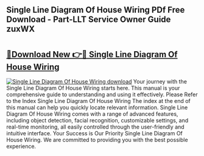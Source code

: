 ## Single Line Diagram Of House Wiring PDf Free Download - Part-LLT Service Owner Guide zuxWX

# <h2><a href="http://dfpnnj.blite.top/?on=Single+Line+Diagram+Of+House+Wiring">🔗Download New 👉🔴 Single Line Diagram Of House Wiring</a></h2>

[![Single Line Diagram Of House Wiring download](https://i.imgur.com/lujVjoI.png)](http://dfpnnj.blite.top/?on=Single+Line+Diagram+Of+House+Wiring)
Your journey with the Single Line Diagram Of House Wiring starts here. This manual is your comprehensive guide to understanding and using it effectively. Please Refer to the Index Single Line Diagram Of House Wiring The index at the end of this manual can help you quickly locate relevant information. Single Line Diagram Of House Wiring comes with a range of advanced features, including object detection, facial recognition, customizable settings, and real-time monitoring, all easily controlled through the user-friendly and intuitive interface. Your Success is Our Priority Single Line Diagram Of House Wiring. We are committed to providing you with the best possible experience.
